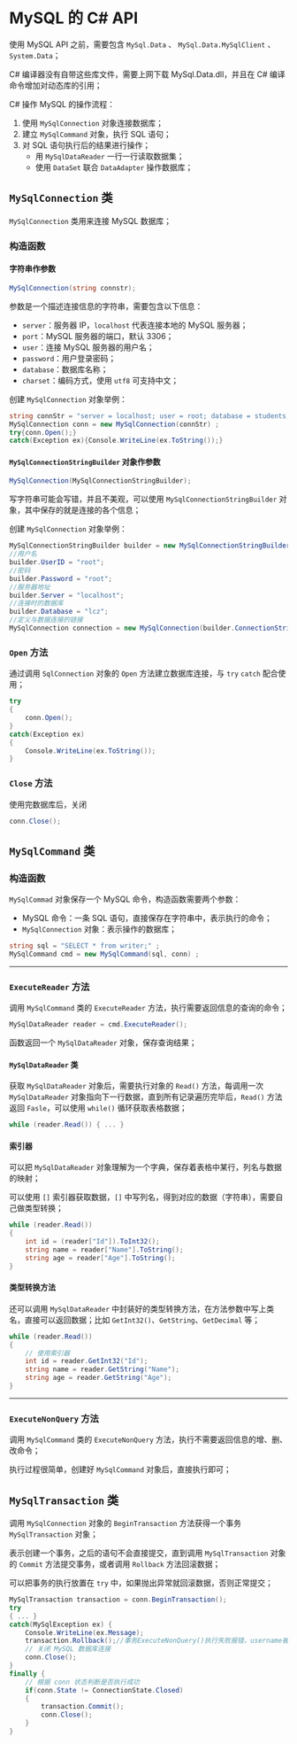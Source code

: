 # MySQL 的 C# API

使用 MySQL API 之前，需要包含 `MySql.Data` 、 `MySql.Data.MySqlClient` 、`System.Data`；

C# 编译器没有自带这些库文件，需要上网下载 MySql.Data.dll，并且在 C# 编译命令增加对动态库的引用；

C# 操作 MySQL 的操作流程：

1. 使用 `MySqlConnection` 对象连接数据库；
2. 建立 `MySqlCommand` 对象，执行 SQL 语句；
3. 对 SQL 语句执行后的结果进行操作；
    - 用 `MySqlDataReader` 一行一行读取数据集；
    - 使用 `DataSet` 联合 `DataAdapter` 操作数据库；



## `MySqlConnection` 类

`MySqlConnection` 类用来连接 MySQL 数据库；

### 构造函数

#### 字符串作参数

````c#
MySqlConnection(string connstr);
````

参数是一个描述连接信息的字符串，需要包含以下信息：

- `server`：服务器 IP，`localhost` 代表连接本地的 MySQL 服务器；
- `port`：MySQL 服务器的端口，默认 3306；
- `user`：连接 MySQL 服务器的用户名；
- `password`：用户登录密码；
- `database`：数据库名称；
- `charset`：编码方式，使用 `utf8` 可支持中文；

创建 `MySqlConnection`  对象举例：

````c#
string connStr = "server = localhost; user = root; database = students; port = 3306; password = ***"
MySqlConnection conn = new MySqlConnection(connStr) ;
try{conn.Open();}
catch(Exception ex){Console.WriteLine(ex.ToString());}
````

#### `MySqlConnectionStringBuilder` 对象作参数

````c#
MySqlConnection(MySqlConnectionStringBuilder);
````

写字符串可能会写错，并且不美观，可以使用 `MySqlConnectionStringBuilder` 对象，其中保存的就是连接的各个信息；

创建 `MySqlConnection`  对象举例：

````C#
MySqlConnectionStringBuilder builder = new MySqlConnectionStringBuilder();
//用户名
builder.UserID = "root";
//密码
builder.Password = "root";
//服务器地址
builder.Server = "localhost";
//连接时的数据库
builder.Database = "lcz";
//定义与数据连接的链接
MySqlConnection connection = new MySqlConnection(builder.ConnectionString);
````

### `Open` 方法

通过调用 `SqlConnection` 对象的 `Open`  方法建立数据库连接，与 `try` `catch` 配合使用；

````c#
try 
{	
	conn.Open();
}
catch(Exception ex)
{
	Console.WriteLine(ex.ToString());
}
````

###  `Close` 方法

使用完数据库后，关闭

````c#
conn.Close();
````



## `MySqlCommand` 类

### 构造函数

`MySqlCommad` 对象保存一个 MySQL 命令，构造函数需要两个参数：

- MySQL 命令：一条 SQL 语句，直接保存在字符串中，表示执行的命令；
- `MySqlConnection` 对象：表示操作的数据库；

````c#
string sql = "SELECT * from writer;" ;
MySqlCommand cmd = new MySqlCommand(sql, conn) ;
````

---

### `ExecuteReader` 方法

调用 `MySqlCommand` 类的 `ExecuteReader` 方法，执行需要返回信息的查询的命令；

````c#
MySqlDataReader reader = cmd.ExecuteReader();
````

函数返回一个 `MySqlDataReader` 对象，保存查询结果；

#### `MySqlDataReader` 类

获取 `MySqlDataReader` 对象后，需要执行对象的 `Read()` 方法，每调用一次 `MySqlDataReader` 对象指向下一行数据，直到所有记录遍历完毕后，`Read()` 方法返回 `Fasle`，可以使用 `while()` 循环获取表格数据；

````c#
while (reader.Read()) { ... }
````

#### 索引器

可以把 `MySqlDataReader` 对象理解为一个字典，保存着表格中某行，列名与数据的映射；

可以使用 `[]`  索引器获取数据，`[]` 中写列名，得到对应的数据（字符串），需要自己做类型转换；

```c#
while (reader.Read())
{
    int id = (reader["Id"]).ToInt32();
    string name = reader["Name"].ToString();
    string age = reader["Age"].ToString();
}
```

#### 类型转换方法

还可以调用 `MySqlDataReader` 中封装好的类型转换方法，在方法参数中写上类名，直接可以返回数据；比如 `GetInt32()`、`GetString`、`GetDecimal` 等；

````c#
while (reader.Read())
{	
    // 使用索引器
    int id = reader.GetInt32("Id");
    string name = reader.GetString("Name");
    string age = reader.GetString("Age");
}
````

---

### `ExecuteNonQuery` 方法

调用 `MySqlCommand` 类的 `ExecuteNonQuery` 方法，执行不需要返回信息的增、删、改命令；

执行过程很简单，创建好 `MySqlCommand` 对象后，直接执行即可；



## `MySqlTransaction` 类

调用 `MySqlConnection` 对象的 `BeginTransaction` 方法获得一个事务 `MySqlTransaction` 对象；

表示创建一个事务，之后的语句不会直接提交，直到调用 `MySqlTransaction` 对象的 `Commit` 方法提交事务，或者调用 `Rollback` 方法回滚数据；

可以把事务的执行放置在 `try` 中，如果抛出异常就回滚数据，否则正常提交；

````c#
MySqlTransaction transaction = conn.BeginTransaction();
try
{ ... }
catch(MySqlException ex) {
	Console.WriteLine(ex.Message);
	transaction.Rollback();//事务ExecuteNonQuery()执行失败报错，username被设置unique
    // 关闭 MySQL 数据库连接
	conn.Close();
}
finally {
    // 根据 conn 状态判断是否执行成功
    if(conn.State != ConnectionState.Closed)
    {
    	transaction.Commit();
   		conn.Close();
    }
}
````

